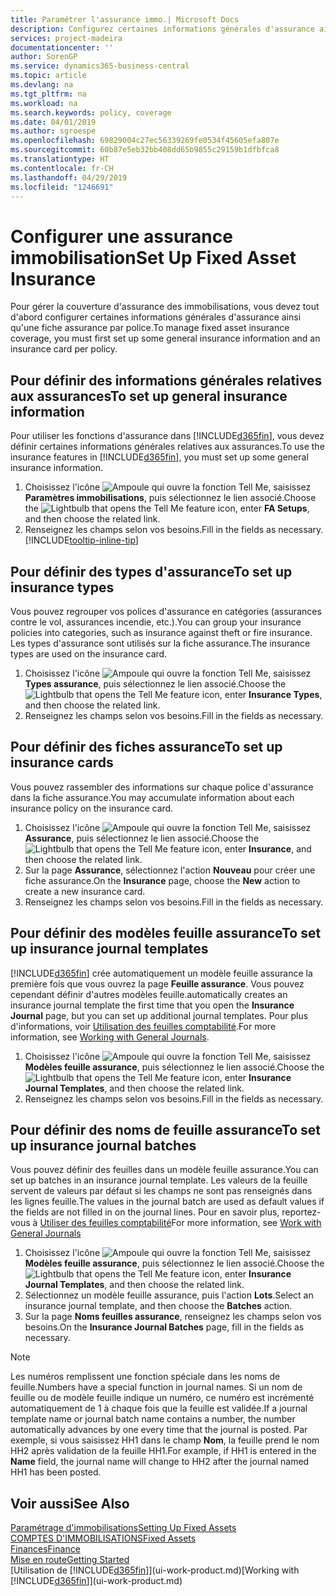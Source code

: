 ```yaml
---
title: Paramétrer l'assurance immo.| Microsoft Docs
description: Configurez certaines informations générales d'assurance ainsi qu'une fiche assurance par police pour gérer la couverture d'assurance des immobilisations.
services: project-madeira
documentationcenter: ''
author: SorenGP
ms.service: dynamics365-business-central
ms.topic: article
ms.devlang: na
ms.tgt_pltfrm: na
ms.workload: na
ms.search.keywords: policy, coverage
ms.date: 04/01/2019
ms.author: sgroespe
ms.openlocfilehash: 69829004c27ec56339269fe0534f45605efa807e
ms.sourcegitcommit: 60b87e5eb32bb408dd65b9855c29159b1dfbfca8
ms.translationtype: HT
ms.contentlocale: fr-CH
ms.lasthandoff: 04/29/2019
ms.locfileid: "1246691"
---
```

# <a name="set-up-fixed-asset-insurance"></a><span data-ttu-id="ceffe-103">Configurer une assurance immobilisation</span><span class="sxs-lookup"><span data-stu-id="ceffe-103">Set Up Fixed Asset Insurance</span></span>
<span data-ttu-id="ceffe-104">Pour gérer la couverture d'assurance des immobilisations, vous devez tout d'abord configurer certaines informations générales d'assurance ainsi qu'une fiche assurance par police.</span><span class="sxs-lookup"><span data-stu-id="ceffe-104">To manage fixed asset insurance coverage, you must first set up some general insurance information and an insurance card per policy.</span></span>

## <a name="to-set-up-general-insurance-information"></a><span data-ttu-id="ceffe-105">Pour définir des informations générales relatives aux assurances</span><span class="sxs-lookup"><span data-stu-id="ceffe-105">To set up general insurance information</span></span>
<span data-ttu-id="ceffe-106">Pour utiliser les fonctions d'assurance dans [!INCLUDE[d365fin](includes/d365fin_md.md)], vous devez définir certaines informations générales relatives aux assurances.</span><span class="sxs-lookup"><span data-stu-id="ceffe-106">To use the insurance features in [!INCLUDE[d365fin](includes/d365fin_md.md)], you must set up some general insurance information.</span></span>  

1. <span data-ttu-id="ceffe-107">Choisissez l'icône ![Ampoule qui ouvre la fonction Tell Me](media/ui-search/search_small.png "Dites-moi ce que vous voulez faire"), saisissez **Paramètres immobilisations**, puis sélectionnez le lien associé.</span><span class="sxs-lookup"><span data-stu-id="ceffe-107">Choose the ![Lightbulb that opens the Tell Me feature](media/ui-search/search_small.png "Tell me what you want to do") icon, enter **FA Setups**, and then choose the related link.</span></span>  
2. <span data-ttu-id="ceffe-108">Renseignez les champs selon vos besoins.</span><span class="sxs-lookup"><span data-stu-id="ceffe-108">Fill in the fields as necessary.</span></span> [!INCLUDE[tooltip-inline-tip](includes/tooltip-inline-tip_md.md)]  

## <a name="to-set-up-insurance-types"></a><span data-ttu-id="ceffe-109">Pour définir des types d'assurance</span><span class="sxs-lookup"><span data-stu-id="ceffe-109">To set up insurance types</span></span>
<span data-ttu-id="ceffe-110">Vous pouvez regrouper vos polices d'assurance en catégories (assurances contre le vol, assurances incendie, etc.).</span><span class="sxs-lookup"><span data-stu-id="ceffe-110">You can group your insurance policies into categories, such as insurance against theft or fire insurance.</span></span> <span data-ttu-id="ceffe-111">Les types d'assurance sont utilisés sur la fiche assurance.</span><span class="sxs-lookup"><span data-stu-id="ceffe-111">The insurance types are used on the insurance card.</span></span>

1. <span data-ttu-id="ceffe-112">Choisissez l'icône ![Ampoule qui ouvre la fonction Tell Me](media/ui-search/search_small.png "Dites-moi ce que vous voulez faire"), saisissez **Types assurance**, puis sélectionnez le lien associé.</span><span class="sxs-lookup"><span data-stu-id="ceffe-112">Choose the ![Lightbulb that opens the Tell Me feature](media/ui-search/search_small.png "Tell me what you want to do") icon, enter **Insurance Types**, and then choose the related link.</span></span>  
2. <span data-ttu-id="ceffe-113">Renseignez les champs selon vos besoins.</span><span class="sxs-lookup"><span data-stu-id="ceffe-113">Fill in the fields as necessary.</span></span>

## <a name="to-set-up-insurance-cards"></a><span data-ttu-id="ceffe-114">Pour définir des fiches assurance</span><span class="sxs-lookup"><span data-stu-id="ceffe-114">To set up insurance cards</span></span>
<span data-ttu-id="ceffe-115">Vous pouvez rassembler des informations sur chaque police d'assurance dans la fiche assurance.</span><span class="sxs-lookup"><span data-stu-id="ceffe-115">You may accumulate information about each insurance policy on the insurance card.</span></span>  

1. <span data-ttu-id="ceffe-116">Choisissez l'icône ![Ampoule qui ouvre la fonction Tell Me](media/ui-search/search_small.png "Dites-moi ce que vous voulez faire"), saisissez **Assurance**, puis sélectionnez le lien associé.</span><span class="sxs-lookup"><span data-stu-id="ceffe-116">Choose the ![Lightbulb that opens the Tell Me feature](media/ui-search/search_small.png "Tell me what you want to do") icon, enter **Insurance**, and then choose the related link.</span></span>  
2. <span data-ttu-id="ceffe-117">Sur la page **Assurance**, sélectionnez l'action **Nouveau** pour créer une fiche assurance.</span><span class="sxs-lookup"><span data-stu-id="ceffe-117">On the **Insurance** page, choose the **New** action to create a  new insurance card.</span></span>  
3. <span data-ttu-id="ceffe-118">Renseignez les champs selon vos besoins.</span><span class="sxs-lookup"><span data-stu-id="ceffe-118">Fill in the fields as necessary.</span></span>

## <a name="to-set-up-insurance-journal-templates"></a><span data-ttu-id="ceffe-119">Pour définir des modèles feuille assurance</span><span class="sxs-lookup"><span data-stu-id="ceffe-119">To set up insurance journal templates</span></span>
[!INCLUDE[d365fin](includes/d365fin_md.md)] <span data-ttu-id="ceffe-120">crée automatiquement un modèle feuille assurance la première fois que vous ouvrez la page **Feuille assurance**. Vous pouvez cependant définir d'autres modèles feuille.</span><span class="sxs-lookup"><span data-stu-id="ceffe-120">automatically creates an insurance journal template the first time that you open the **Insurance Journal** page, but you can set up additional journal templates.</span></span> <span data-ttu-id="ceffe-121">Pour plus d'informations, voir [Utilisation des feuilles comptabilité](ui-work-general-journals.md).</span><span class="sxs-lookup"><span data-stu-id="ceffe-121">For more information, see [Working with General Journals](ui-work-general-journals.md).</span></span>  

1. <span data-ttu-id="ceffe-122">Choisissez l'icône ![Ampoule qui ouvre la fonction Tell Me](media/ui-search/search_small.png "Dites-moi ce que vous voulez faire"), saisissez **Modèles feuille assurance**, puis sélectionnez le lien associé.</span><span class="sxs-lookup"><span data-stu-id="ceffe-122">Choose the ![Lightbulb that opens the Tell Me feature](media/ui-search/search_small.png "Tell me what you want to do") icon, enter **Insurance Journal Templates**, and then choose the related link.</span></span>  
2. <span data-ttu-id="ceffe-123">Renseignez les champs selon vos besoins.</span><span class="sxs-lookup"><span data-stu-id="ceffe-123">Fill in the fields as necessary.</span></span>

## <a name="to-set-up-insurance-journal-batches"></a><span data-ttu-id="ceffe-124">Pour définir des noms de feuille assurance</span><span class="sxs-lookup"><span data-stu-id="ceffe-124">To set up insurance journal batches</span></span>
<span data-ttu-id="ceffe-125">Vous pouvez définir des feuilles dans un modèle feuille assurance.</span><span class="sxs-lookup"><span data-stu-id="ceffe-125">You can set up batches in an insurance journal template.</span></span> <span data-ttu-id="ceffe-126">Les valeurs de la feuille servent de valeurs par défaut si les champs ne sont pas renseignés dans les lignes feuille.</span><span class="sxs-lookup"><span data-stu-id="ceffe-126">The values in the journal batch are used as default values if the fields are not filled in on the journal lines.</span></span> <span data-ttu-id="ceffe-127">Pour en savoir plus, reportez-vous à [Utiliser des feuilles comptabilité](ui-work-general-journals.md)</span><span class="sxs-lookup"><span data-stu-id="ceffe-127">For more information, see [Work with General Journals](ui-work-general-journals.md)</span></span>  

1. <span data-ttu-id="ceffe-128">Choisissez l'icône ![Ampoule qui ouvre la fonction Tell Me](media/ui-search/search_small.png "Dites-moi ce que vous voulez faire"), saisissez **Modèles feuille assurance**, puis sélectionnez le lien associé.</span><span class="sxs-lookup"><span data-stu-id="ceffe-128">Choose the ![Lightbulb that opens the Tell Me feature](media/ui-search/search_small.png "Tell me what you want to do") icon, enter **Insurance Journal Templates**, and then choose the related link.</span></span>  
2. <span data-ttu-id="ceffe-129">Sélectionnez un modèle feuille assurance, puis l'action **Lots**.</span><span class="sxs-lookup"><span data-stu-id="ceffe-129">Select an insurance journal template, and then choose the **Batches** action.</span></span>
3. <span data-ttu-id="ceffe-130">Sur la page **Noms feuilles assurance**, renseignez les champs selon vos besoins.</span><span class="sxs-lookup"><span data-stu-id="ceffe-130">On the **Insurance Journal Batches** page, fill in the fields as necessary.</span></span>

> [!NOTE]  
>   <span data-ttu-id="ceffe-131">Les numéros remplissent une fonction spéciale dans les noms de feuille.</span><span class="sxs-lookup"><span data-stu-id="ceffe-131">Numbers have a special function in journal names.</span></span> <span data-ttu-id="ceffe-132">Si un nom de feuille ou de modèle feuille indique un numéro, ce numéro est incrémenté automatiquement de 1 à chaque fois que la feuille est validée.</span><span class="sxs-lookup"><span data-stu-id="ceffe-132">If a journal template name or journal batch name contains a number, the number automatically advances by one every time that the journal is posted.</span></span> <span data-ttu-id="ceffe-133">Par exemple, si vous saisissez HH1 dans le champ **Nom**, la feuille prend le nom HH2 après validation de la feuille HH1.</span><span class="sxs-lookup"><span data-stu-id="ceffe-133">For example, if HH1 is entered in the **Name** field, the journal name will change to HH2 after the journal named HH1 has been posted.</span></span>

## <a name="see-also"></a><span data-ttu-id="ceffe-134">Voir aussi</span><span class="sxs-lookup"><span data-stu-id="ceffe-134">See Also</span></span>
[<span data-ttu-id="ceffe-135">Paramétrage d'immobilisations</span><span class="sxs-lookup"><span data-stu-id="ceffe-135">Setting Up Fixed Assets</span></span>](fa-setup.md)  
[<span data-ttu-id="ceffe-136">COMPTES D'IMMOBILISATIONS</span><span class="sxs-lookup"><span data-stu-id="ceffe-136">Fixed Assets</span></span>](fa-manage.md)  
[<span data-ttu-id="ceffe-137">Finances</span><span class="sxs-lookup"><span data-stu-id="ceffe-137">Finance</span></span>](finance.md)  
[<span data-ttu-id="ceffe-138">Mise en route</span><span class="sxs-lookup"><span data-stu-id="ceffe-138">Getting Started</span></span>](product-get-started.md)  
<span data-ttu-id="ceffe-139">[Utilisation de [!INCLUDE[d365fin](includes/d365fin_md.md)]](ui-work-product.md)</span><span class="sxs-lookup"><span data-stu-id="ceffe-139">[Working with [!INCLUDE[d365fin](includes/d365fin_md.md)]](ui-work-product.md)</span></span>
